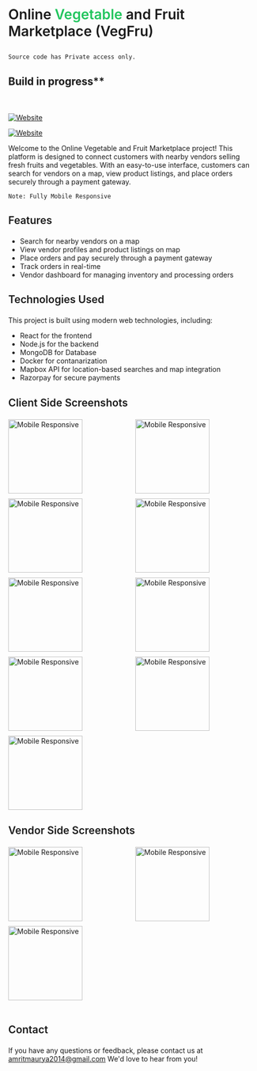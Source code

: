 
# <p class="heading" style="font-weight : 600">Online <span style="color : rgb(34 197 94)">Vegetable</span> and Fruit Marketplace (VegFru)</p> 


``` 
Source code has Private access only.
```


## <p style="font-weight : 600">**Build in progress**** </p> 


<br />

[![Website](https://img.shields.io/website?label=Vegfru-client&style=for-the-badge&url=http://vegfru.vercel.app/)](http://vegfru.vercel.app/)

[![Website](https://img.shields.io/website?label=Vegfru-vendor&style=for-the-badge&url=https://vendor-tau.vercel.app/)](https://vendor-tau.vercel.app/)



Welcome to the Online Vegetable and Fruit Marketplace project! This platform is designed to connect customers with nearby vendors selling fresh fruits and vegetables. With an easy-to-use interface, customers can search for vendors on a map, view product listings, and place orders securely through a payment gateway.

```
Note: Fully Mobile Responsive
```

## <p style="font-weight : 600">Features</p>

- Search for nearby vendors on a map
- View vendor profiles and product listings on map
- Place orders and pay securely through a payment gateway
- Track orders in real-time
- Vendor dashboard for managing inventory and processing orders

## <p style="font-weight : 600">Technologies Used</p>

This project is built using modern web technologies, including:

- React for the frontend
- Node.js for the backend
- MongoDB for Database
- Docker for contanarization
- Mapbox API for location-based searches and map integration
- Razorpay for secure payments

## <p style="font-weight : 600">Client Side Screenshots</p>

<div style="display: grid; grid-template-columns: repeat(2, 1fr); gap: 10px;">
  <img height="150" src="https://res.cloudinary.com/amritrajmaurya/image/upload/v1681939802/Screenshot_2023-04-20_025705_ngbkau.png" alt="Mobile Responsive" >
  <img height="150" src="https://res.cloudinary.com/amritrajmaurya/image/upload/v1683207623/Screenshot_2023-05-04_000200_ozr4z1.png" alt="Mobile Responsive" >
  <img height="150" src="https://res.cloudinary.com/amritrajmaurya/image/upload/v1681939803/Screenshot_2023-04-20_025643_sk7zru.png" alt="Mobile Responsive" >
  <img height="150" src="https://res.cloudinary.com/amritrajmaurya/image/upload/v1681939802/Screenshot_2023-04-20_025717_mjhf6k.png" alt="Mobile Responsive" >
  <img height="150" src="https://res.cloudinary.com/amritrajmaurya/image/upload/v1683207622/Screenshot_2023-05-04_000135_m4nl0l.png" alt="Mobile Responsive" >
  <img height="150" src="https://res.cloudinary.com/amritrajmaurya/image/upload/v1682114151/Screenshot_2023-04-22_032216_ibbtbu.png" alt="Mobile Responsive" >
  <img height="150" src="https://res.cloudinary.com/amritrajmaurya/image/upload/v1682114151/Screenshot_2023-04-22_032159_uvthxc.png" alt="Mobile Responsive" >
  <img height="150" src="https://res.cloudinary.com/amritrajmaurya/image/upload/v1684591317/Screenshot_2023-05-19_221542_zbqgqy.png" alt="Mobile Responsive" >
  <img height="150" src="https://res.cloudinary.com/amritrajmaurya/image/upload/v1684591366/Screenshot_2023-05-19_221604_ziio1s.png" alt="Mobile Responsive" >
</div>

## <p style="font-weight : 600">Vendor Side Screenshots</p>

<div style="display: grid; grid-template-columns: repeat(2, 1fr); gap: 10px;">
  <img height="150" src="https://res.cloudinary.com/amritrajmaurya/image/upload/v1684181208/Screenshot_2023-05-16_013018_q5rya0.png" alt="Mobile Responsive" >
  <img height="150" src="https://res.cloudinary.com/amritrajmaurya/image/upload/v1684181207/Screenshot_2023-05-16_013034_cjpato.png" alt="Mobile Responsive" >
  <img height="150" src="https://res.cloudinary.com/amritrajmaurya/image/upload/v1684181356/Screenshot_2023-05-16_013835_bsmk5b.png" alt="Mobile Responsive" >

</div>


<br />

## <p style="font-weight : 600">Contact</p>

If you have any questions or feedback, please contact us at amritmaurya2014@gmail.com We'd love to hear from you!
